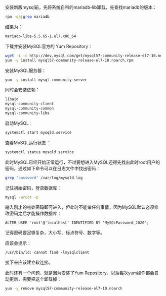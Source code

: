 安装新版mysql前，先将系统自带的mariadb-lib卸载，先查找mariadb的版本：

```bash
rpm -qa|grep mariadb
```

结果为：

```bash
mariadb-libs-5.5.65-1.el7.x86_64
```

下载并安装MySQL官方的 Yum Repository：

```bash
wget -i -c http://dev.mysql.com/get/mysql57-community-release-el7-10.noarch.rpm
yum -y install mysql57-community-release-el7-10.noarch.rpm
```

安装MySQL服务器：

```bash
yum -y install mysql-community-server
```

同时会安装依赖：

```bash
libaio
mysql-community-client
mysql-community-common
mysql-community-libs
```

启动MySQL：

```bash
systemctl start mysqld.service
```

查看MySQL运行状态：

```bash
systemctl status mysqld.service
```

 此时MySQL已经开始正常运行，不过要想进入MySQL还得先找出此时root用户的密码，通过如下命令可以在日志文件中找出密码：

```bash
grep "password" /var/log/mysqld.log
```

记住初始密码，登录数据库：

```bash
mysql -uroot -p
```

输入刚才的初始密码即可进入，但此时不能做任何事情，因为MySQL默认必须修改密码之后才能操作数据库：

```mysql
ALTER USER 'root'@'localhost' IDENTIFIED BY 'MySQLPassword_2020';
```

记得密码要足够复杂，大小写、标点符号、数字等。



应该会提示：

```
/usr/bin/ld: cannot find -lmysqlclient
```

接下来应该建立软连接。



此时还有一个问题，就是因为安装了Yum Repository，以后每次yum操作都会自动更新，需要把这个卸载掉：

```bash
yum -y remove mysql57-community-release-el7-10.noarch
```





















